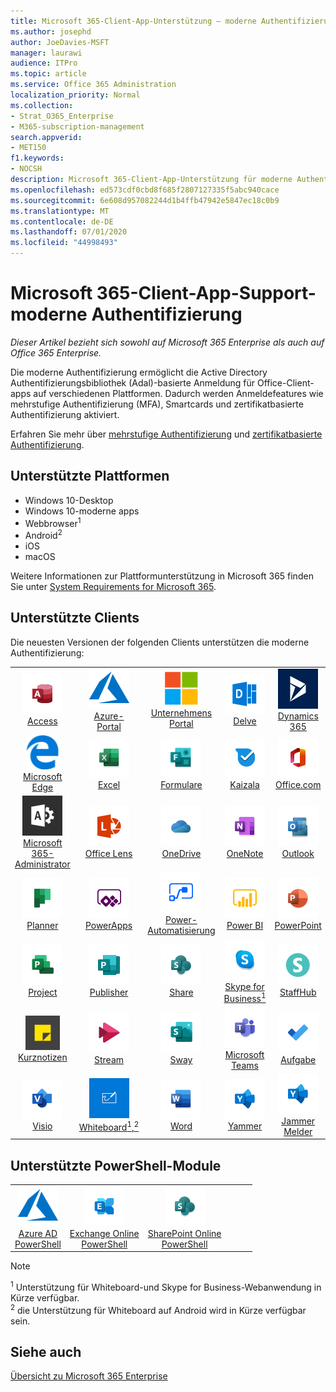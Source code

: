 ```yaml
---
title: Microsoft 365-Client-App-Unterstützung – moderne Authentifizierung
ms.author: josephd
author: JoeDavies-MSFT
manager: laurawi
audience: ITPro
ms.topic: article
ms.service: Office 365 Administration
localization_priority: Normal
ms.collection:
- Strat_O365_Enterprise
- M365-subscription-management
search.appverid:
- MET150
f1.keywords:
- NOCSH
description: Microsoft 365-Client-App-Unterstützung für moderne Authentifizierung.
ms.openlocfilehash: ed573cdf0cbd8f685f2807127335f5abc940cace
ms.sourcegitcommit: 6e608d957082244d1b4ffb47942e5847ec18c0b9
ms.translationtype: MT
ms.contentlocale: de-DE
ms.lasthandoff: 07/01/2020
ms.locfileid: "44998493"
---
```

# <a name="microsoft-365-client-app-support---modern-authentication"></a>Microsoft 365-Client-App-Support-moderne Authentifizierung

*Dieser Artikel bezieht sich sowohl auf Microsoft 365 Enterprise als auch auf Office 365 Enterprise.*

Die moderne Authentifizierung ermöglicht die Active Directory Authentifizierungsbibliothek (Adal)-basierte Anmeldung für Office-Client-apps auf verschiedenen Plattformen. Dadurch werden Anmeldefeatures wie mehrstufige Authentifizierung (MFA), Smartcards und zertifikatbasierte Authentifizierung aktiviert.

Erfahren Sie mehr über [mehrstufige Authentifizierung](https://docs.microsoft.com/azure/active-directory/authentication/multi-factor-authentication) und [zertifikatbasierte Authentifizierung](https://docs.microsoft.com/azure/active-directory/active-directory-certificate-based-authentication-get-started).

## <a name="supported-platforms"></a>Unterstützte Plattformen

 - Windows 10-Desktop
 - Windows 10-moderne apps
 - Webbrowser<sup>1</sup>
 - Android<sup>2</sup>
 - iOS
 - macOS

Weitere Informationen zur Plattformunterstützung in Microsoft 365 finden Sie unter [System Requirements for Microsoft 365](https://products.office.com/office-system-requirements).

## <a name="supported-clients"></a>Unterstützte Clients

Die neuesten Versionen der folgenden Clients unterstützen die moderne Authentifizierung:

| | | | | | |
|:---:|:---:|:---:|:---:|:---:|:---:|
| ![Access-Symbol](media/o365-access-64x64.png) <br> [Access](https://products.office.com/access) | ![Azure-Symbol](media/o365-azure-64x64.png) <br> [Azure- <br> Portal](https://azure.microsoft.com/features/azure-portal/) | ![Symbol des Unternehmensportals](media/o365-microsoft-64x64.png) <br> [Unternehmens <br> Portal](https://docs.microsoft.com/intune-user-help/sign-in-to-the-company-portal) | ![Vertiefen (Symbol)](media/o365-delve-64x64.png) <br> [Delve](https://products.office.com/business/intelligent-search) | ![Dynamics 365-Symbol](media/o365-dynamics365-64x64.png) <br> [Dynamics 365](https://dynamics.microsoft.com) 
| ![Edge-Symbol](media/o365-edge-64x64.png) <br> [Microsoft Edge](https://www.microsoft.com/windows/microsoft-edge) | ![Excel-Symbol](media/o365-excel-64x64.png) <br> [Excel](https://products.office.com/excel) | ![Symbol "Formulare"](media/o365-forms-64x64.png) <br> [Formulare](https://flow.microsoft.com/connectors/shared_microsoftforms/microsoft-forms/) | ![Kaizala-Symbol](media/o365-kaizala-64x64.png) <br> [Kaizala](https://products.office.com/en/business/microsoft-kaizala) | ![Office.com-Symbol](media/o365-office-64x64.png) <br> [Office.com](https://www.office.com/) 
| ![Office 365 Administrator Symbol](media/o365-o365admin-64x64.png) <br> [Microsoft 365- <br> Administrator](https://products.office.com/business/manage-office-365-admin-app) | ![Linsen Symbol](media/o365-lens-64x64.png) <br> [Office Lens](https://www.microsoft.com/p/office-lens/9wzdncrfj3t8?activetab=pivot%3Aoverviewtab) | ![OneDrive für Unternehmen Symbol](media/o365-OneDrive-64x64.png) <br> [OneDrive](https://products.office.com/onedrive-for-business/online-cloud-storage) |  ![OneNote-Symbol](media/o365-OneNote-64x64.png) <br> [OneNote](https://products.office.com/onenote) | ![Outlook-Symbol](media/o365-outlook-64x64.png) <br> [Outlook](https://products.office.com/outlook) 
| ![Planner-Symbol](media/o365-planner-64x64.png) <br> [Planner](https://products.office.com/business/task-management-software) | ![PowerApps-Symbol](media/o365-powerapps-64x64.png) <br> [PowerApps](https://powerapps.microsoft.com) | ![Power-Automatisierungs Symbol](media/o365-flow-64x64.png) <br> [Power- <br> Automatisierung](https://flow.microsoft.com) | ![PowerBI-Symbol](media/o365-powerbi-64x64.png) <br> [Power BI](https://powerbi.microsoft.com)| ![PowerPoint-Symbol](media/o365-powerpoint-64x64.png) <br> [PowerPoint](https://products.office.com/powerpoint) 
| ![Project-Symbol](media/o365-project-64x64.png) <br> [Project](https://products.office.com/project) | ![Publisher-Symbol](media/o365-publisher-64x64.png) <br> [Publisher](https://products.office.com/publisher) | ![SharePoint-Symbol](media/o365-sharepoint-64x64.png) <br> [Share](https://products.office.com/sharepoint) | ![Skype for Business-Symbol](media/o365-skypeforbusiness-64x64.png) <br> [Skype for <br> Business<sup>1</sup>](https://www.skype.com/business/) | ![StaffHub-Symbol](media/o365-staffhub-64x64.png) <br> [StaffHub](https://products.office.com/microsoft-staffhub/staff-scheduling-software)
| ![Symbol für Notizen](media/o365-stickynotes-64x64.png) <br> [Kurznotizen](https://www.microsoft.com/p/microsoft-sticky-notes/9nblggh4qghw) | ![Stream-Symbol](media/o365-stream-64x64.png) <br> [Stream](https://stream.microsoft.com) | ![Sway-Symbol](media/o365-sway-64x64.png) <br> [Sway](https://sway.com) | ![Teams-Symbol](media/o365-teams-64x64.png) <br> [Microsoft Teams](https://products.office.com/microsoft-teams/group-chat-software) | ![To-do-Symbol](media/o365-todo-64x64.png) <br> [Aufgabe](https://todo.microsoft.com) 
| ![Visio-Symbol](media/o365-visio-64x64.png) <br> [Visio](https://products.office.com/visio/flowchart-software) | ![Whiteboard-Symbol](media/o365-whiteboard-64x64.png) <br> [Whiteboard<sup>1</sup>,<sup>2</sup>](https://whiteboard.microsoft.com/) | ![Word-Symbol](media/o365-word-64x64.png) <br> [Word](https://products.office.com/word) | ![Yammer-Symbol](media/o365-yammer-64x64.png) <br> [Yammer](https://products.office.com/yammer/yammer-overview) | ![Yammer-Symbol](media/o365-yammer-64x64.png) <br> [Jammer <br> Melder](https://products.office.com/yammer/yammer-overview) |  |

## <a name="supported-powershell-modules"></a>Unterstützte PowerShell-Module

| | | | | | |
|:---:|:---:|:---:|:---:|:---:|:---:|
| ![Azure-Symbol](media/o365-azure-64x64.png) <br> [Azure AD <br> PowerShell](https://docs.microsoft.com/powershell/azure/active-directory/overview?view=azureadps-2.0) | ![Exchange-Symbol](media/o365-exchange-64x64.png) <br> [Exchange Online <br> PowerShell](https://docs.microsoft.com/powershell/exchange/exchange-online/exchange-online-powershell?view=exchange-ps) | ![SharePoint-Symbol](media/o365-sharepoint-64x64.png) <br> [SharePoint Online <br> PowerShell](https://docs.microsoft.com/powershell/sharepoint/sharepoint-online/connect-sharepoint-online)

> [!NOTE]
> <sup>1</sup> Unterstützung für Whiteboard-und Skype for Business-Webanwendung in Kürze verfügbar. <br>
> <sup>2</sup> die Unterstützung für Whiteboard auf Android wird in Kürze verfügbar sein.

## <a name="see-also"></a>Siehe auch

[Übersicht zu Microsoft 365 Enterprise](https://docs.microsoft.com/microsoft-365/enterprise/microsoft-365-overview)
